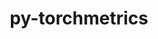 ---
title: "py-torchmetrics"
layout: cache
categories: [package, develop-2023-10-08]
meta: {"versions": ["1.2.0"], "compilers": ["apple-clang@=14.0.0", "gcc@=11.3.0"], "oss": ["ubuntu22.04", "ventura"], "platforms": ["darwin", "linux"], "targets": ["aarch64", "x86_64_v3"], "stacks": ["ml-darwin-aarch64-mps", "ml-linux-x86_64-cpu", "ml-linux-x86_64-cuda", "ml-linux-x86_64-rocm", "root"], "num_specs": 4, "num_specs_by_stack": {"root": 4, "ml-darwin-aarch64-mps": 1, "ml-linux-x86_64-cuda": 1, "ml-linux-x86_64-cpu": 1, "ml-linux-x86_64-rocm": 1}}
spec_details: [{"hash": "7ihkquep6q3vyc4lv4shuxi6ayxfwyro", "compiler": "apple-clang@=14.0.0", "versions": ["1.2.0"], "os": "ventura", "platform": "darwin", "target": "aarch64", "variants": ["build_system=python_pip"], "stacks": ["root", "ml-darwin-aarch64-mps"], "size": "-", "tarball": "https://binaries.spack.io/releases/develop-2023-10-08/build_cache/darwin-ventura-aarch64/apple-clang-14.0.0/py-torchmetrics-1.2.0/darwin-ventura-aarch64-apple-clang-14.0.0-py-torchmetrics-1.2.0-7ihkquep6q3vyc4lv4shuxi6ayxfwyro.spack"}, {"hash": "idt7jtnavs5vkirbhhwbssqpqrkdhcfg", "compiler": "gcc@=11.3.0", "versions": ["1.2.0"], "os": "ubuntu22.04", "platform": "linux", "target": "x86_64_v3", "variants": ["build_system=python_pip"], "stacks": ["ml-linux-x86_64-cuda", "root"], "size": "-", "tarball": "https://binaries.spack.io/releases/develop-2023-10-08/build_cache/linux-ubuntu22.04-x86_64_v3/gcc-11.3.0/py-torchmetrics-1.2.0/linux-ubuntu22.04-x86_64_v3-gcc-11.3.0-py-torchmetrics-1.2.0-idt7jtnavs5vkirbhhwbssqpqrkdhcfg.spack"}, {"hash": "22uaxj6t6hobarjubcesmykvxwpjqop5", "compiler": "gcc@=11.3.0", "versions": ["1.2.0"], "os": "ubuntu22.04", "platform": "linux", "target": "x86_64_v3", "variants": ["build_system=python_pip"], "stacks": ["root", "ml-linux-x86_64-cpu"], "size": "-", "tarball": "https://binaries.spack.io/releases/develop-2023-10-08/build_cache/linux-ubuntu22.04-x86_64_v3/gcc-11.3.0/py-torchmetrics-1.2.0/linux-ubuntu22.04-x86_64_v3-gcc-11.3.0-py-torchmetrics-1.2.0-22uaxj6t6hobarjubcesmykvxwpjqop5.spack"}, {"hash": "zm6c7sjoup4c64phziuvvs2jy3rkvssh", "compiler": "gcc@=11.3.0", "versions": ["1.2.0"], "os": "ubuntu22.04", "platform": "linux", "target": "x86_64_v3", "variants": ["build_system=python_pip"], "stacks": ["root", "ml-linux-x86_64-rocm"], "size": "-", "tarball": "https://binaries.spack.io/releases/develop-2023-10-08/build_cache/linux-ubuntu22.04-x86_64_v3/gcc-11.3.0/py-torchmetrics-1.2.0/linux-ubuntu22.04-x86_64_v3-gcc-11.3.0-py-torchmetrics-1.2.0-zm6c7sjoup4c64phziuvvs2jy3rkvssh.spack"}]
---